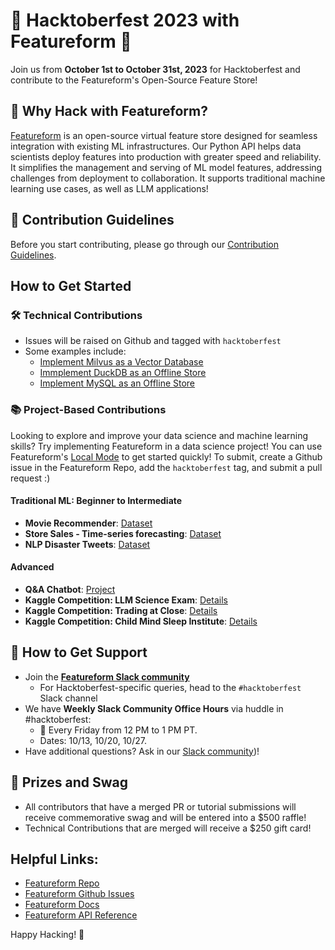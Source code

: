 # 🎃 Hacktoberfest 2023 with Featureform 🎃

Join us from **October 1st to October 31st, 2023** for Hacktoberfest and contribute to the Featureform's Open-Source Feature Store!

## 🤝 Why Hack with Featureform?
[Featureform](https://www.featureform.com) is an open-source virtual feature store designed for seamless integration with existing ML infrastructures. Our Python API helps data scientists deploy features into production with greater speed and reliability. It simplifies the management and serving of ML model features, addressing challenges from deployment to collaboration. It supports traditional machine learning use cases, as well as LLM applications!

## 📝 Contribution Guidelines
Before you start contributing, please go through our [Contribution Guidelines](https://github.com/featureform/featureform/blob/main/CONTRIBUTING.md).

## How to Get Started
### 🛠 Technical Contributions
- Issues will be raised on Github and tagged with `hacktoberfest`
- Some examples include: 
  - [Implement Milvus as a Vector Database](https://github.com/featureform/featureform/issues/1068)
  - [Immplement DuckDB as an Offline Store](https://github.com/featureform/featureform/issues/1070)
  - [Implement MySQL as an Offline Store](https://github.com/featureform/featureform/issues/1069)

### 📚 Project-Based Contributions
Looking to explore and improve your data science and machine learning skills? Try implementing Featureform in a data science project! You can use Featureform's [Local Mode](https://docs.featureform.com/deployment/local-mode) to get started quickly!
To submit, create a Github issue in the Featureform Repo, add the `hacktoberfest` tag, and submit a pull request :)

#### Traditional ML: Beginner to Intermediate
- **Movie Recommender**: [Dataset](https://www.kaggle.com/datasets/rounakbanik/the-movies-dataset)
- **Store Sales - Time-series forecasting**: [Dataset](https://www.kaggle.com/competitions/store-sales-time-series-forecasting)
- **NLP Disaster Tweets**: [Dataset](https://www.kaggle.com/code/cezarr/nlp-disaster-tweets-with-huggingface-transformers)

#### Advanced
- **Q&A Chatbot**: [Project](https://github.com/featureform/Featureform-LLM-Hackathon-Project-Examples/tree/main/projects/Q%26A%20Chatbot)
- **Kaggle Competition: LLM Science Exam**: [Details](https://www.kaggle.com/competitions/kaggle-llm-science-exam)
- **Kaggle Competition: Trading at Close**: [Details](https://www.kaggle.com/competitions/optiver-trading-at-the-close/overview)
- **Kaggle Competition: Child Mind Sleep Institute**: [Details](https://www.kaggle.com/competitions/child-mind-institute-detect-sleep-states)

## 🤝 How to Get Support
- Join the [**Featureform Slack community**](https://join.slack.com/t/featureform-community/shared_invite/zt-xhqp2m4i-JOCaN1vRN2NDXSVif10aQg)
  - For Hacktoberfest-specific queries, head to the `#hacktoberfest` Slack channel
- We have **Weekly Slack Community Office Hours** via huddle in #hacktoberfest:
  - 📅 Every Friday from 12 PM to 1 PM PT.
  - Dates: 10/13, 10/20, 10/27.
- Have additional questions? Ask in our [Slack community](https://join.slack.com/t/featureform-community/shared_invite/zt-xhqp2m4i-JOCaN1vRN2NDXSVif10aQg))!

## 🎁 Prizes and Swag
- All contributors that have a merged PR or tutorial submissions will receive commemorative swag and will be entered into a $500 raffle!
- Technical Contributions that are merged will receive a $250 gift card!

## Helpful Links:
- [Featureform Repo](https://github.com/featureform/featureform)
- [Featureform Github Issues](https://github.com/featureform/featureform/issues)
- [Featureform Docs](https://docs.featureform.com/introduction)
- [Featureform API Reference](https://sdk.featureform.com/)

Happy Hacking! 🚀
